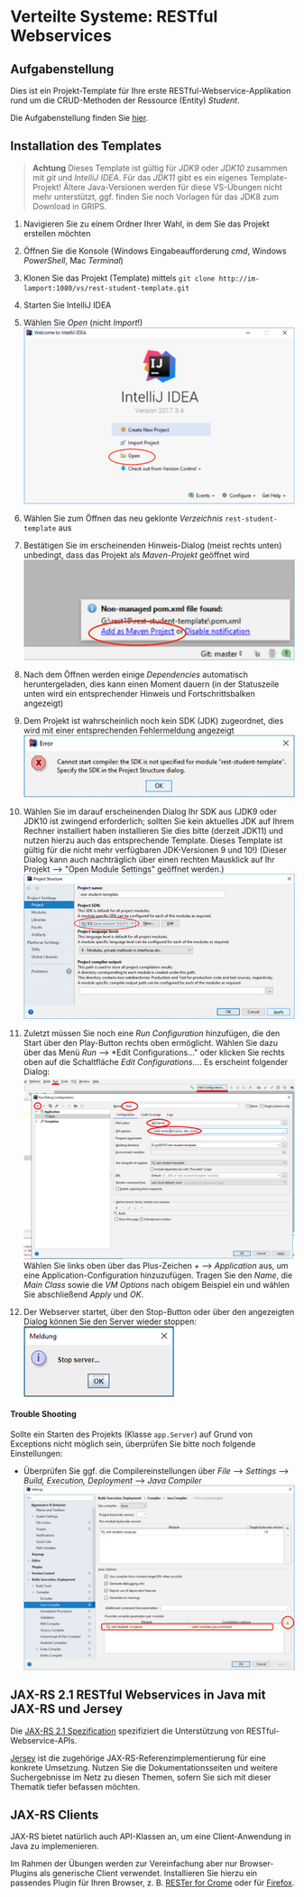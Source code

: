# Verteilte Systeme: RESTful Webservices

## Aufgabenstellung

Dies ist ein Projekt-Template für Ihre erste RESTful-Webservice-Applikation rund um die CRUD-Methoden der Ressource (Entity) *Student*.

Die Aufgabenstellung finden Sie [hier](AUFGABENSTELLUNG.md).


## Installation des Templates

> **Achtung**  Dieses Template ist gültig für *JDK9* oder *JDK10* zusammen mit *git* und *IntelliJ IDEA*. Für das *JDK11* gibt es ein eigenes Template-Projekt! Ältere Java-Versionen werden für diese VS-Übungen nicht mehr unterstützt, ggf. finden Sie noch Vorlagen für das JDK8 zum Download in GRIPS.


1. Navigieren Sie zu einem Ordner Ihrer Wahl, in dem Sie das Projekt erstellen möchten
2. Öffnen Sie die Konsole (Windows Eingabeaufforderung *cmd*, Windows *PowerShell*, Mac *Terminal*)
3. Klonen Sie das Projekt (Template) mittels `git clone http://im-lamport:1080/vs/rest-student-template.git`

4. Starten Sie IntelliJ IDEA
5. Wählen Sie *Open* (nicht *Import*!) 
![Start-Dialog in Intellij IDEA zum Öffnen des geklonten Projekts](01_open.jpg)
6. Wählen Sie zum Öffnen das neu geklonte *Verzeichnis* `rest-student-template` aus
7. Bestätigen Sie im erscheinenden Hinweis-Dialog (meist rechts unten) unbedingt, dass das Projekt als *Maven-Projekt* geöffnet wird
![Hinweis-Dialog zum Öffnen als Maven-Projekt](02_maven_projekt.jpg)
8. Nach dem Öffnen werden einige *Dependencies* automatisch heruntergeladen, dies kann einen Moment dauern (in der Statuszeile unten wird ein entsprechender Hinweis und Fortschrittsbalken angezeigt)
9. Dem Projekt ist wahrscheinlich noch kein SDK (JDK) zugeordnet, dies wird mit einer entsprechenden Fehlermeldung angezeigt
![Fehlermeldung wegen fehlendem SDK](03_sdk_fehler.jpg)
10. Wählen Sie im darauf erscheinenden Dialog Ihr SDK aus (JDK9 oder JDK10 ist zwingend erforderlich; sollten Sie kein aktuelles JDK auf Ihrem Rechner installiert haben installieren Sie dies bitte (derzeit JDK11) und nutzen hierzu auch das entsprechende Template. Dieses Template ist gültig für die nicht mehr verfügbaren JDK-Versionen 9 und 10!) 
(Dieser Dialog kann auch nachträglich über einen rechten Mausklick auf Ihr Projekt --> "Open Module Settings" geöffnet werden.)
![Zuordnung Ihres SDK](04_sdk_auswahl.jpg)
11. Zuletzt müssen Sie noch eine *Run Configuration* hinzufügen, die den Start über den Play-Button rechts oben ermöglicht.
Wählen Sie dazu über das Menü *Run* --> *Edit Configurations..." oder klicken Sie rechts oben auf die Schaltfläche *Edit Configurations...*. Es erscheint folgender Dialog:
![Add configuration...](06_run_configurations.jpg)
Wählen Sie links oben über das Plus-Zeichen *+* --> *Application* aus, um eine Application-Configuration hinzuzufügen.
Tragen Sie den *Name*, die *Main Class* sowie die *VM Options* nach obigem Beispiel ein und wählen Sie abschließend *Apply* und *OK*.
12. Der Webserver startet, über den Stop-Button oder über den angezeigten Dialog können Sie den Server wieder stoppen:
![Stop server...](07_stop_server.jpg)


#### Trouble Shooting

Sollte ein Starten des Projekts (Klasse `app.Server`) auf Grund von Exceptions nicht möglich sein, überprüfen Sie bitte noch folgende Einstellungen:

- Überprüfen Sie ggf. die Compilereinstellungen über *File* --> *Settings* --> *Build, Execution, Deployment* --> *Java Compiler*
![Compilereinstellungen](05_settings_compiler.jpg)


## JAX-RS 2.1 RESTful Webservices in Java mit JAX-RS und Jersey

Die [JAX-RS 2.1 Spezification](https://github.com/jax-rs) spezifiziert die Unterstützung von RESTful-Webservice-APIs. 

[Jersey](https://jersey.github.io) ist die zugehörige JAX-RS-Referenzimplementierung für eine konkrete Umsetzung. Nutzen Sie die Dokumentationsseiten und weitere Suchergebnisse im Netz zu diesen Themen, sofern Sie sich mit dieser Thematik tiefer befassen möchten.


## JAX-RS Clients

JAX-RS bietet natürlich auch API-Klassen an, um eine Client-Anwendung in Java zu implemenieren. 

Im Rahmen der Übungen werden zur Vereinfachung aber nur Browser-Plugins als generische Client verwendet. Installieren Sie hierzu ein passendes Plugin für Ihren Browser, z. B.  [RESTer for Crome](https://chrome.google.com/webstore/detail/rester/eejfoncpjfgmeleakejdcanedmefagga?hl=en) oder für [Firefox](https://addons.mozilla.org/en-US/firefox/addon/rester/).
 

